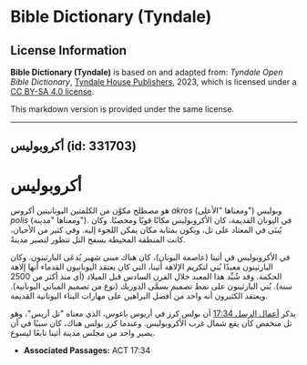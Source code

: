 # Bible Dictionary (Tyndale)

## License Information

**Bible Dictionary (Tyndale)** is based on and adapted from: _Tyndale Open Bible Dictionary_, [Tyndale House Publishers](https://tyndaleopenresources.com/), 2023, which is licensed under a [CC BY-SA 4.0 license](https://creativecommons.org/licenses/by-sa/4.0/legalcode.en).

This markdown version is provided under the same license.



--------------------------------

## أكروبوليس (id: 331703)

أكروبوليس
=========

هو مصطلح مكوَّن من الكلمتين اليونانيتين أكروس *akros* (ومعناها "الأعلى") وبوليس *polis* (ومعناها "مدينة"). في اليونان القديمة، كان الأكروبوليس مكانًا قويًا ومحصنًا. وكان يُبنَى في المعتاد على تل، ويكون بمثابة مكان يمكن اللجوء إليه. وفي كثير من الأحيان، كانت المنطقة المحيطة بسفح التل تتطور لتصير مدينةً.

في الأكروبوليس في أثينا (عاصمة اليونان)، كان هناك مبنى شهير يُدعَى البارثينون. وكان البارثينون معبدًا بُني لتكريم الإلاهة أثينا، التي كان يعتقد اليونانيون القدماء أنها إلاهة الحكمة. وقد شُيِّد هذا المعبد خلال القرن السادس قبل الميلاد (أي منذ أكثر من 2500 سنة). بُني البارثينون على نمط تصميم يسمَّى الدوريك (نوع من تصميم المباني اليونانية). ويعتقد الكثيرون أنه واحد من أفضل البراهين على مهارات البناء اليونانية القديمة.

يذكر [أعمال الرسل 17:34](https://ref.ly/Acts17:34) أن بولس كرز في أريوس باغوس، الذي معناه "تل آريس"، وهو تل منخفض كان يقع شمال غرب الأكروبوليس. وعندما كرز بولس هناك، كان سببًا في أن يصير واحد من مجلس مدينة أثينا تابعًا ليسوع.

* **Associated Passages:** ACT 17:34

